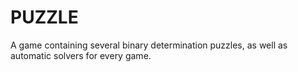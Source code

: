 PUZZLE
======

A game containing several binary determination puzzles, as well as automatic solvers for every game.